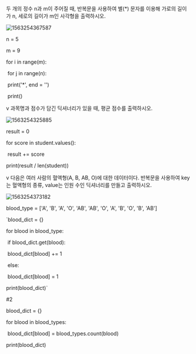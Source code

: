 두 개의 정수 n과 m이 주어질 때, 반복문을 사용하여 별(*) 문자를 이용해
가로의 길이가 n, 세로의 길이가 m인 사각형을 출력하시오.

![1563254367587](C:\Users\student\AppData\Roaming\Typora\typora-user-images\1563254367587.png)

n = 5

m = 9

for i in range(m):

​	for j in range(n):

​		print('*', end = '')

​	print()

v 과목명과 점수가 담긴 딕셔너리가 있을 때, 평균 점수를 출력하시오.

![1563254325885](C:\Users\student\AppData\Roaming\Typora\typora-user-images\1563254325885.png)

result = 0

for score in student.values():

​	result += score

print(result / len(student))



v 다음은 여러 사람의 혈액형(A, B, AB, O)에 대한 데이터이다. 반복문을 사용하여
key는 혈액형의 종류, value는 인원 수인 딕셔너리를 만들고 출력하시오.



![1563254373182](C:\Users\student\AppData\Roaming\Typora\typora-user-images\1563254373182.png)

blood_type = ['A', 'B', 'A', 'O', 'AB', 'AB', 'O', 'A', 'B', 'O', 'B', 'AB']

`blood_dict = {}

for blood in blood_type:

​    if blood_dict.get(blood):

​        blood_dict[blood] += 1

​    else:

​        blood_dict[blood] = 1

print(blood_dict)` 



#2

blood_dict = {}

for blood in blood_types:

​	blood_dict[blood] = blood_types.count(blood)

print(blood_dict)
